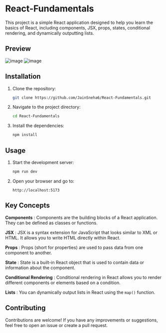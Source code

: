 # React-Fundamentals

This project is a simple React application designed to help you learn the basics of React, including components, JSX, props, states, conditional rendering, and dynamically outputting lists.

## Preview 

![image](https://github.com/JainSneha6/React-Fundamentals/assets/126079866/4617adf7-9f96-418b-a637-f5b42ef8366b)
![image](https://github.com/JainSneha6/React-Fundamentals/assets/126079866/3153f1cf-d93c-4a94-9e2d-8115d2a62ed5)

## Installation

1. Clone the repository:
    ```bash
    git clone https://github.com/JainSneha6/React-Fundamentals.git
    ```

2. Navigate to the project directory:
    ```bash
    cd React-Fundamentals
    ```

3. Install the dependencies:
    ```bash
    npm install
    ```

## Usage

1. Start the development server:
    ```bash
    npm run dev
    ```

2. Open your browser and go to:
    ```
    http://localhost:5173
    ```

## Key Concepts 

**Components** : Components are the building blocks of a React application. They can be defined as classes or functions. 

**JSX** : JSX is a syntax extension for JavaScript that looks similar to XML or HTML. It allows you to write HTML directly within React.

**Props** : Props (short for properties) are used to pass data from one component to another.

**State** : State is a built-in React object that is used to contain data or information about the component.

**Conditional Rendering** : Conditional rendering in React allows you to render different components or elements based on a condition.

**Lists** : You can dynamically output lists in React using the `map()` function.

## Contributing

Contributions are welcome! If you have any improvements or suggestions, feel free to open an issue or create a pull request.
